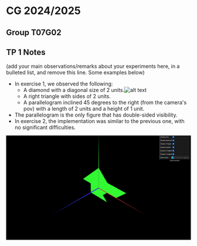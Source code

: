 # CG 2024/2025

## Group T07G02

## TP 1 Notes

(add your main observations/remarks about your experiments here, in a bulleted list, and remove this line. Some examples below)

- In exercise 1, we observed the following:
  - A diamond with a diagonal size of 2 units.![alt text](image.png)
  - A right triangle with sides of 2 units.
  - A parallelogram inclined 45 degrees to the right (from the camera's pov) with a length of 2 units and a height of 1 unit.
- The parallelogram is the only figure that has double-sided visibility.
- In exercise 2, the implementation was similar to the previous one, with no significant difficulties.

![Screenshot 1](screenshots/cg-t07g02-tp1-1.png)
